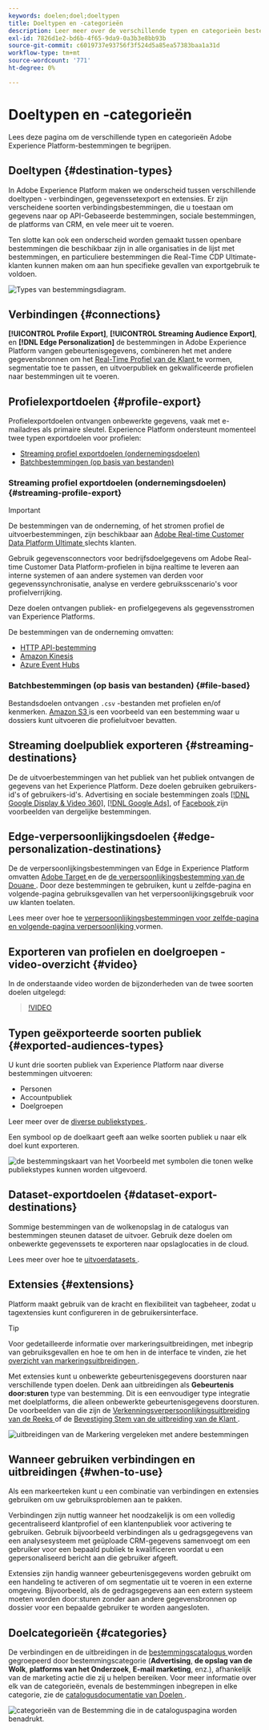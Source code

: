 ```yaml
---
keywords: doelen;doel;doeltypen
title: Doeltypen en -categorieën
description: Leer meer over de verschillende typen en categorieën bestemmingen in Adobe Experience Platform.
exl-id: 7826d1e2-bd6b-4f65-9da9-0a3b3e8bb93b
source-git-commit: c6019737e93756f3f524d5a85ea57383baa1a31d
workflow-type: tm+mt
source-wordcount: '771'
ht-degree: 0%

---
```


# Doeltypen en -categorieën

Lees deze pagina om de verschillende typen en categorieën Adobe Experience Platform-bestemmingen te begrijpen.

## Doeltypen {#destination-types}

In Adobe Experience Platform maken we onderscheid tussen verschillende doeltypen - verbindingen, gegevenssetexport en extensies. Er zijn verscheidene soorten verbindingsbestemmingen, die u toestaan om gegevens naar op API-Gebaseerde bestemmingen, sociale bestemmingen, de platforms van CRM, en vele meer uit te voeren.

Ten slotte kan ook een onderscheid worden gemaakt tussen openbare bestemmingen die beschikbaar zijn in alle organisaties in de lijst met bestemmingen, en particuliere bestemmingen die Real-Time CDP Ultimate-klanten kunnen maken om aan hun specifieke gevallen van exportgebruik te voldoen.

![ Types van bestemmingsdiagram.](./assets/destination-types/types-of-destinations-no-highlight.png)

## Verbindingen {#connections}

**[!UICONTROL Profile Export]**, **[!UICONTROL Streaming Audience Export]**, en **[!DNL Edge Personalization]** de bestemmingen in Adobe Experience Platform vangen gebeurtenisgegevens, combineren het met andere gegevensbronnen om het [ Real-Time Profiel van de Klant ](../profile/home.md) te vormen, segmentatie toe te passen, en uitvoerpubliek en gekwalificeerde profielen naar bestemmingen uit te voeren.

## Profielexportdoelen {#profile-export}

Profielexportdoelen ontvangen onbewerkte gegevens, vaak met e-mailadres als primaire sleutel. Experience Platform ondersteunt momenteel twee typen exportdoelen voor profielen:

* [Streaming profiel exportdoelen (ondernemingsdoelen)](#streaming-profile-export)
* [Batchbestemmingen (op basis van bestanden)](#file-based)

### Streaming profiel exportdoelen (ondernemingsdoelen) {#streaming-profile-export}

>[!IMPORTANT]
>
>De bestemmingen van de onderneming, of het stromen profiel de uitvoerbestemmingen, zijn beschikbaar aan [ Adobe Real-time Customer Data Platform Ultimate ](https://helpx.adobe.com/legal/product-descriptions/real-time-customer-data-platform.html) slechts klanten.

Gebruik gegevensconnectors voor bedrijfsdoelgegevens om Adobe Real-time Customer Data Platform-profielen in bijna realtime te leveren aan interne systemen of aan andere systemen van derden voor gegevenssynchronisatie, analyse en verdere gebruiksscenario&#39;s voor profielverrijking.

Deze doelen ontvangen publiek- en profielgegevens als gegevensstromen van Experience Platforms.

De bestemmingen van de onderneming omvatten:

* [HTTP API-bestemming](catalog/streaming/http-destination.md)
* [Amazon Kinesis](catalog/cloud-storage/amazon-kinesis.md)
* [Azure Event Hubs](catalog/cloud-storage/azure-event-hubs.md)

### Batchbestemmingen (op basis van bestanden) {#file-based}

Bestandsdoelen ontvangen `.csv` -bestanden met profielen en/of kenmerken. [ Amazon S3 ](catalog/cloud-storage/amazon-s3.md) is een voorbeeld van een bestemming waar u dossiers kunt uitvoeren die profieluitvoer bevatten.

## Streaming doelpubliek exporteren {#streaming-destinations}

De de uitvoerbestemmingen van het publiek van het publiek ontvangen de gegevens van het Experience Platform. Deze doelen gebruiken gebruikers-id&#39;s of gebruikers-id&#39;s. Advertising en sociale bestemmingen zoals [[!DNL Google Display & Video 360]](catalog/advertising/google-dv360.md), [[!DNL Google Ads]](catalog/advertising/google-ads-destination.md), of [ Facebook ](catalog/social/facebook.md) zijn voorbeelden van dergelijke bestemmingen.

## Edge-verpersoonlijkingsdoelen {#edge-personalization-destinations}

De de verpersoonlijkingsbestemmingen van Edge in Experience Platform omvatten [ Adobe Target ](/help/destinations/catalog/personalization/adobe-target-connection.md) en de [ de verpersoonlijkingsbestemming van de Douane ](/help/destinations/catalog/personalization/custom-personalization.md). Door deze bestemmingen te gebruiken, kunt u zelfde-pagina en volgende-pagina gebruiksgevallen van het verpersoonlijkingsgebruik voor uw klanten toelaten.

Lees meer over hoe te [ verpersoonlijkingsbestemmingen voor zelfde-pagina en volgende-pagina verpersoonlijking ](/help/destinations/ui/activate-edge-personalization-destinations.md) vormen.

## Exporteren van profielen en doelgroepen - video-overzicht {#video}

In de onderstaande video worden de bijzonderheden van de twee soorten doelen uitgelegd:

>[!VIDEO](https://video.tv.adobe.com/v/29707?quality=12)

## Typen geëxporteerde soorten publiek {#exported-audiences-types}

U kunt drie soorten publiek van Experience Platform naar diverse bestemmingen uitvoeren:

* Personen
* Accountpubliek
* Doelgroepen

Leer meer over de [ diverse publiekstypes ](/help/segmentation/ui/account-audiences.md#terminology).

Een symbool op de doelkaart geeft aan welke soorten publiek u naar elk doel kunt exporteren.

![ de bestemmingskaart van het Voorbeeld met symbolen die tonen welke publiekstypes kunnen worden uitgevoerd.](/help/destinations/assets/destination-types/types-of-audiences.png)


## Dataset-exportdoelen {#dataset-export-destinations}

Sommige bestemmingen van de wolkenopslag in de catalogus van bestemmingen steunen dataset de uitvoer. Gebruik deze doelen om onbewerkte gegevenssets te exporteren naar opslaglocaties in de cloud.

Lees meer over hoe te [ uitvoerdatasets ](/help/destinations/ui/export-datasets.md).

## Extensies {#extensions}

Platform maakt gebruik van de kracht en flexibiliteit van tagbeheer, zodat u tagextensies kunt configureren in de gebruikersinterface.

>[!TIP]
>
>Voor gedetailleerde informatie over markeringsuitbreidingen, met inbegrip van gebruiksgevallen en hoe te om hen in de interface te vinden, zie het [ overzicht van markeringsuitbreidingen ](./catalog/launch-extensions/overview.md).

Met extensies kunt u onbewerkte gebeurtenisgegevens doorsturen naar verschillende typen doelen. Denk aan uitbreidingen als **Gebeurtenis door:sturen** type van bestemming. Dit is een eenvoudiger type integratie met doelplatforms, die alleen onbewerkte gebeurtenisgegevens doorsturen. De voorbeelden van die zijn de [ Verkenningsverpersoonlijkingsuitbreiding van de Reeks ](./catalog/personalization/gainsight.md) of de [ Bevestiging Stem van de uitbreiding van de Klant ](./catalog/voice/confirmit-digital-feedback.md).

![ uitbreidingen van de Markering vergeleken met andere bestemmingen ](./assets/common/launch-and-other-destinations.png)

## Wanneer gebruiken verbindingen en uitbreidingen {#when-to-use}

Als een markeerteken kunt u een combinatie van verbindingen en extensies gebruiken om uw gebruiksproblemen aan te pakken.

Verbindingen zijn nuttig wanneer het noodzakelijk is om een volledig gecentraliseerd klantprofiel of een klantenpubliek voor activering te gebruiken. Gebruik bijvoorbeeld verbindingen als u gedragsgegevens van een analysesysteem met geüploade CRM-gegevens samenvoegt om een gebruiker voor een bepaald publiek te kwalificeren voordat u een gepersonaliseerd bericht aan die gebruiker afgeeft.

Extensies zijn handig wanneer gebeurtenisgegevens worden gebruikt om een handeling te activeren of om segmentatie uit te voeren in een externe omgeving. Bijvoorbeeld, als de gedragsgegevens aan een extern systeem moeten worden door:sturen zonder aan andere gegevensbronnen op dossier voor een bepaalde gebruiker te worden aangesloten.

## Doelcategorieën {#categories}

De verbindingen en de uitbreidingen in de [ bestemmingscatalogus ](https://platform.adobe.com/destination/catalog) worden gegroepeerd door bestemmingscategorie (**Advertising**, **de opslag van de Wolk**, **platforms van het Onderzoek**, **E-mail marketing**, enz.), afhankelijk van de marketing actie die zij u helpen bereiken. Voor meer informatie over elk van de categorieën, evenals de bestemmingen inbegrepen in elke categorie, zie de [ catalogusdocumentatie van Doelen ](./catalog/overview.md).

![ categorieën van de Bestemming die in de cataloguspagina worden benadrukt.](./assets/destination-types/destination-categories-menu.png)
